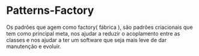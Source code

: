 # Patterns-Factory
Os padrões que agem como factory( fábrica ), são padrões criacionais que tem como principal meta, nos ajudar a reduzir o acoplamento entre as classes e nos ajudar a ter um software que seja mais leve de dar manutenção e evoluir.
